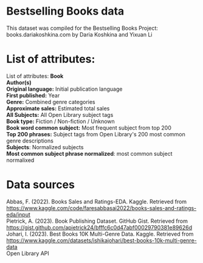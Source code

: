 # Bestselling Books data

This dataset was compiled for the Bestselling Books Project: books.dariakoshkina.com by Daria Koshkina and Yixuan Li

# List of attributes:<br/>


List of attributes:
**Book**<br/>
**Author(s)**<br/>
**Original language:** Initial publication language<br/>
**First published:** Year<br/>
**Genre:** Combined genre categories<br/>
**Approximate sales:** Estimated total sales<br/>
**All Subjects:** All Open Library subject tags<br/>
**Book type:** Fiction / Non-fiction / Unknown<br/>
**Book word common subject:** Most frequent subject from top 200<br/>
**Top 200 phrases:** Subject tags from Open Library's 200 most common genre descriptions<br/>
**Subjects**: Normalized subjects <br/>
**Most common subject phrase normalized**: most common subject normalixed <br/>
# Data sources
Abbas, F. (2022). Books Sales and Ratings-EDA. Kaggle. Retrieved from https://www.kaggle.com/code/faresabbasai2022/books-sales-and-ratings-eda/input <br/>
Pietrick, A. (2023). Book Publishing Dataset. GitHub Gist. Retrieved from https://gist.github.com/apietrick24/bfffc6c0d47abf00029790381e89626d <br/>
Johari, I. (2023). Best Books 10K Multi-Genre Data. Kaggle. Retrieved from https://www.kaggle.com/datasets/ishikajohari/best-books-10k-multi-genre-data <br/>
Open Library API <br/>

